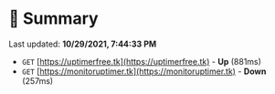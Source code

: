 # 📖 Summary
Last updated: **10/29/2021, 7:44:33 PM**

- `GET` [https://uptimerfree.tk](https://uptimerfree.tk) - **Up** (881ms)
- `GET` [https://monitoruptimer.tk](https://monitoruptimer.tk) - **Down** (257ms)
